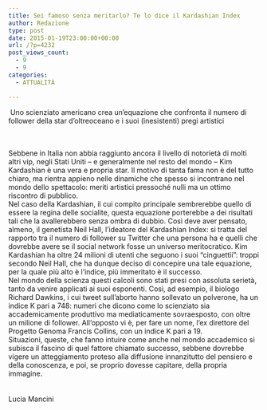 ```yaml
---
title: Sei famoso senza meritarlo? Te lo dice il Kardashian Index
author: Redazione
type: post
date: 2015-01-19T23:00:00+00:00
url: /?p=4232
post_views_count:
  - 9
  - 9
categories:
  - ATTUALITÀ

---
```

&nbsp;Uno scienziato americano crea un&#8217;equazione che confronta il numero di follower della star d&#8217;oltreoceano e i suoi (inesistenti) pregi artistici

<div>
  &nbsp;
</div>

<div>
  &nbsp;
</div>

<div>
  Sebbene in Italia non abbia raggiunto ancora il livello di notoriet&agrave; di molti altri vip, negli Stati Uniti &ndash; e generalmente nel resto del mondo &ndash; Kim Kardashian &egrave; una vera e propria star. Il motivo di tanta fama non &egrave; del tutto chiaro, ma rientra appieno nelle dinamiche che spesso si incontrano nel mondo dello spettacolo: meriti artistici pressoch&eacute; nulli ma un ottimo riscontro di pubblico.
</div>

<div>
  Nel caso della Kardashian, il cui compito principale sembrerebbe quello di essere la regina delle socialite, questa equazione porterebbe a dei risultati tali che la avallerebbero senza ombra di dubbio. Cos&igrave; deve aver pensato, almeno, il genetista Neil Hall, l&#8217;ideatore del Kardashian Index: si tratta del rapporto tra il numero di follower su Twitter che una persona ha e quelli che dovrebbe avere se il social network fosse un universo meritocratico. Kim Kardashian ha oltre 24 milioni di utenti che seguono i suoi &ldquo;cinguettii&rdquo;: troppi secondo Neil Hall, che ha dunque deciso di concepire una tale equazione, per la quale pi&ugrave; alto &egrave; l&rsquo;indice, pi&ugrave; immeritato &egrave; il successo.
</div>

<div>
  Nel mondo della scienza questi calcoli sono stati presi con assoluta seriet&agrave;, tanto da venire applicati ai suoi esponenti. Cos&igrave;, ad esempio, il biologo Richard Dawkins, i cui tweet sull&rsquo;aborto hanno sollevato un polverone, ha un indice K pari a 748: numeri che dicono come lo scienziato sia accademicamente produttivo ma mediaticamente sovraesposto, con oltre un milione di follower. All&#8217;opposto vi &egrave;, per fare un nome, l&rsquo;ex direttore del Progetto Genoma Francis Collins, con un indice K pari a 19.
</div>

<div>
  Situazioni, queste, che fanno intuire come anche nel mondo accademico si subisca il fascino di quel fattore chiamato successo, sebbene dovrebbe vigere un atteggiamento proteso alla diffusione innanzitutto del pensiero e della conoscenza, e poi, se proprio dovesse capitare, della propria immagine.
</div>

<div>
  &nbsp;
</div>

<div>
  &nbsp;
</div>

<div>
  Lucia Mancini
</div>
